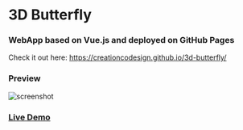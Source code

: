 # 3D Butterfly

### WebApp based on Vue.js and deployed on GitHub Pages

Check it out here: https://creationcodesign.github.io/3d-butterfly/

### Preview

![screenshot](./src/assets/img/screen.gif)


### [Live Demo](https://visi-on.github.io/3d-butterfly/)
